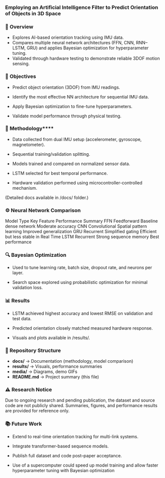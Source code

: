 ### **Employing an Artificial Intelligence Filter to Predict Orientation of Objects in 3D Space**

### 📘 **Overview**

- Explores AI-based orientation tracking using IMU data.
- Compares multiple neural network architectures (FFN, CNN, RNN–LSTM, GRU) and applies Bayesian optimization for hyperparameter tuning.
- Validated through hardware testing to demonstrate reliable 3DOF motion sensing.

### 🎯 **Objectives**

- Predict object orientation (3DOF) from IMU readings.

- Identify the most effective NN architecture for sequential IMU data.

- Apply Bayesian optimization to fine-tune hyperparameters.

- Validate model performance through physical testing.

### 🧩 **Methodology******

- Data collected from dual IMU setup (accelerometer, gyroscope, magnetometer).

- Sequential training/validation splitting.

- Models trained and compared on normalized sensor data.

- LSTM selected for best temporal performance.

- Hardware validation performed using microcontroller-controlled mechanism.

(Detailed docs available in /docs/ folder.)

### ⚙️ **Neural Network Comparison**
Model	     Type	            Key Feature	                Performance Summary
FFN	    Feedforward	    Baseline dense network	    Moderate accuracy
CNN	    Convolutional	  Spatial pattern learning	  Improved generalization
GRU	    Recurrent	      Simplified gating	          Efficient but less stable in Real Time
LSTM	  Recurrent	      Strong sequence memory	    Best performance

### 🔍 **Bayesian Optimization**

- Used to tune learning rate, batch size, dropout rate, and neurons per layer.

- Search space explored using probabilistic optimization for minimal validation loss.

### 📊 **Results**

- LSTM achieved highest accuracy and lowest RMSE on validation and test data.

- Predicted orientation closely matched measured hardware response.

- Visuals and plots available in /results/.

### 🧾 Repository Structure

- **docs/** → Documentation (methodology, model comparison)  
- **results/** → Visuals, performance summaries  
- **media/** → Diagrams, demo GIFs  
- **README.md** → Project summary (this file)


### **⚠️ Research Notice**

Due to ongoing research and pending publication, the dataset and source code are not publicly shared.
Summaries, figures, and performance results are provided for reference only.

### **📚 Future Work**

- Extend to real-time orientation tracking for multi-link systems.

- Integrate transformer-based sequence models.

- Publish full dataset and code post–paper acceptance.

- Use of a supercomputer could speed up model training and allow faster hyperparameter tuning with Bayesian optimization
